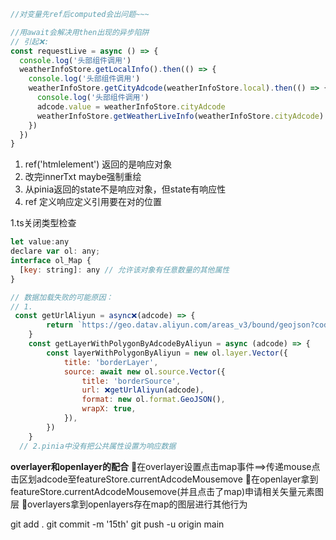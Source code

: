 ```javascript
//对变量先ref后computed会出问题~~~

//用await会解决用then出现的异步陷阱
// 引起❌:
const requestLive = async () => {
  console.log('头部组件调用')
  weatherInfoStore.getLocalInfo().then(() => {
    console.log('头部组件调用')
    weatherInfoStore.getCityAdcode(weatherInfoStore.local).then(() => {
      console.log('头部组件调用')
      adcode.value = weatherInfoStore.cityAdcode
      weatherInfoStore.getWeatherLiveInfo(weatherInfoStore.cityAdcode)
    })
  })
}
```

1.  ref('htmlelement') 返回的是响应对象
2.  改完innerTxt maybe强制重绘
3.  从pinia返回的state不是响应对象，但state有响应性
4.  ref 定义响应定义引用要在对的位置

1.ts关闭类型检查

```javascript
let value:any
declare var ol: any;
interface ol_Map {
  [key: string]: any // 允许该对象有任意数量的其他属性
}
```

```javascript
// 数据加载失败的可能原因：
// 1.
 const getUrlAliyun = async❌(adcode) => {
        return `https://geo.datav.aliyun.com/areas_v3/bound/geojson?code=${adcode}_full`
    }
    const getLayerWithPolygonByAdcodeByAliyun = async (adcode) => {
        const layerWithPolygonByAliyun = new ol.layer.Vector({
            title: 'borderLayer',
            source: await new ol.source.Vector({
                title: 'borderSource',
                url: ❌getUrlAliyun(adcode),
                format: new ol.format.GeoJSON(),
                wrapX: true,
            }),
        })
    }
  // 2.pinia中没有把公共属性设置为响应数据
```

**overlayer和openlayer的配合**
🚩在overlayer设置点击map事件==>传递mouse点击区划adcode至featureStore.currentAdcodeMousemove
🚩在openlayer拿到featureStore.currentAdcodeMousemove(并且点击了map)申请相关矢量元素图层
🚩overlayers拿到openlayers存在map的图层进行其他行为






git add .
git commit -m '15th'
git push -u origin main
